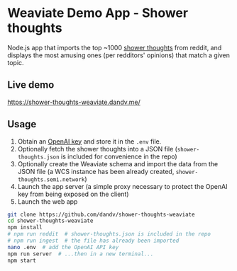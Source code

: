 # Weaviate Demo App - Shower thoughts

Node.js app that imports the top ~1000 [shower thoughts](https://reddit.com/r/showerthoughts) from reddit, and displays the most amusing ones (per redditors' opinions) that match a given topic.

## Live demo

https://shower-thoughts-weaviate.dandv.me/

## Usage

1. Obtain an [OpenAI key](https://beta.openai.com/account/api-keys) and store it in the `.env` file.
2. Optionally fetch the shower thoughts into a JSON file (`shower-thoughts.json` is included for convenience in the repo)
3. Optionally create the Weaviate schema and import the data from the JSON file (a WCS instance has been already created, `shower-thoughts.semi.network`)
4. Launch the app server (a simple proxy necessary to protect the OpenAI key from being exposed on the client)
5. Launch the web app

```bash
git clone https://github.com/dandv/shower-thoughts-weaviate
cd shower-thoughts-weaviate
npm install
# npm run reddit  # shower-thoughts.json is included in the repo
# npm run ingest  # the file has already been imported
nano .env  # add the OpenAI API key
npm run server  # ...then in a new terminal...
npm start
```
